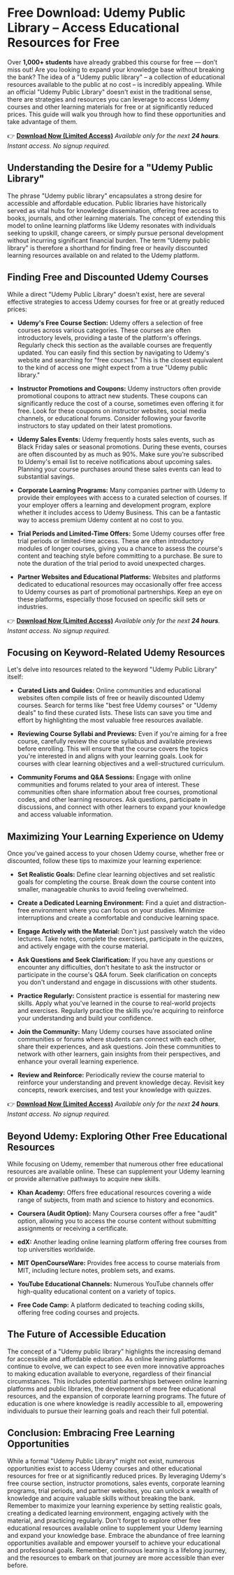 # Free Download: Udemy Public Library – Access Educational Resources for Free

Over **1,000+ students** have already grabbed this course for free — don’t miss out!
Are you looking to expand your knowledge base without breaking the bank? The idea of a "Udemy public library" – a collection of educational resources available to the public at no cost – is incredibly appealing. While an official "Udemy Public Library" doesn't exist in the traditional sense, there are strategies and resources you can leverage to access Udemy courses and other learning materials for free or at significantly reduced prices. This guide will walk you through how to find these opportunities and take advantage of them.

👉 **[Download Now (Limited Access)](https://udemywork.com/udemy-public-library)**
_Available only for the next **24 hours**. Instant access. No signup required._

## Understanding the Desire for a "Udemy Public Library"

The phrase "Udemy public library" encapsulates a strong desire for accessible and affordable education. Public libraries have historically served as vital hubs for knowledge dissemination, offering free access to books, journals, and other learning materials. The concept of extending this model to online learning platforms like Udemy resonates with individuals seeking to upskill, change careers, or simply pursue personal development without incurring significant financial burden. The term "Udemy public library" is therefore a shorthand for finding free or heavily discounted learning resources available on and related to the Udemy platform.

## Finding Free and Discounted Udemy Courses

While a direct "Udemy Public Library" doesn't exist, here are several effective strategies to access Udemy courses for free or at greatly reduced prices:

*   **Udemy's Free Course Section:** Udemy offers a selection of free courses across various categories. These courses are often introductory levels, providing a taste of the platform's offerings. Regularly check this section as the available courses are frequently updated. You can easily find this section by navigating to Udemy's website and searching for "free courses." This is the closest equivalent to the kind of access one might expect from a true "Udemy public library."

*   **Instructor Promotions and Coupons:** Udemy instructors often provide promotional coupons to attract new students. These coupons can significantly reduce the cost of a course, sometimes even offering it for free. Look for these coupons on instructor websites, social media channels, or educational forums. Consider following your favorite instructors to stay updated on their latest promotions.

*   **Udemy Sales Events:** Udemy frequently hosts sales events, such as Black Friday sales or seasonal promotions. During these events, courses are often discounted by as much as 90%. Make sure you're subscribed to Udemy's email list to receive notifications about upcoming sales. Planning your course purchases around these sales events can lead to substantial savings.

*   **Corporate Learning Programs:** Many companies partner with Udemy to provide their employees with access to a curated selection of courses. If your employer offers a learning and development program, explore whether it includes access to Udemy Business. This can be a fantastic way to access premium Udemy content at no cost to you.

*   **Trial Periods and Limited-Time Offers:** Some Udemy courses offer free trial periods or limited-time access. These are often introductory modules of longer courses, giving you a chance to assess the course's content and teaching style before committing to a purchase. Be sure to note the duration of the trial period to avoid unexpected charges.

*   **Partner Websites and Educational Platforms:** Websites and platforms dedicated to educational resources may occasionally offer free access to Udemy courses as part of promotional partnerships. Keep an eye on these platforms, especially those focused on specific skill sets or industries.

👉 **[Download Now (Limited Access)](https://udemywork.com/udemy-public-library)**
_Available only for the next **24 hours**. Instant access. No signup required._

## Focusing on Keyword-Related Udemy Resources

Let's delve into resources related to the keyword "Udemy Public Library" itself:

*   **Curated Lists and Guides:** Online communities and educational websites often compile lists of free or heavily discounted Udemy courses. Search for terms like "best free Udemy courses" or "Udemy deals" to find these curated lists. These lists can save you time and effort by highlighting the most valuable free resources available.

*   **Reviewing Course Syllabi and Previews:** Even if you're aiming for a free course, carefully review the course syllabus and available previews before enrolling. This will ensure that the course covers the topics you're interested in and aligns with your learning goals. Look for courses with clear learning objectives and a well-structured curriculum.

*   **Community Forums and Q&A Sessions:** Engage with online communities and forums related to your area of interest. These communities often share information about free courses, promotional codes, and other learning resources. Ask questions, participate in discussions, and connect with other learners to expand your knowledge and access valuable information.

## Maximizing Your Learning Experience on Udemy

Once you've gained access to your chosen Udemy course, whether free or discounted, follow these tips to maximize your learning experience:

*   **Set Realistic Goals:** Define clear learning objectives and set realistic goals for completing the course. Break down the course content into smaller, manageable chunks to avoid feeling overwhelmed.

*   **Create a Dedicated Learning Environment:** Find a quiet and distraction-free environment where you can focus on your studies. Minimize interruptions and create a comfortable and conducive learning space.

*   **Engage Actively with the Material:** Don't just passively watch the video lectures. Take notes, complete the exercises, participate in the quizzes, and actively engage with the course material.

*   **Ask Questions and Seek Clarification:** If you have any questions or encounter any difficulties, don't hesitate to ask the instructor or participate in the course's Q&A forum. Seek clarification on concepts you don't understand and engage in discussions with other students.

*   **Practice Regularly:** Consistent practice is essential for mastering new skills. Apply what you've learned in the course to real-world projects and exercises. Regularly practice the skills you're acquiring to reinforce your understanding and build your confidence.

*   **Join the Community:** Many Udemy courses have associated online communities or forums where students can connect with each other, share their experiences, and ask questions. Join these communities to network with other learners, gain insights from their perspectives, and enhance your overall learning experience.

*   **Review and Reinforce:** Periodically review the course material to reinforce your understanding and prevent knowledge decay. Revisit key concepts, rework exercises, and test your knowledge with quizzes.

👉 **[Download Now (Limited Access)](https://udemywork.com/udemy-public-library)**
_Available only for the next **24 hours**. Instant access. No signup required._

## Beyond Udemy: Exploring Other Free Educational Resources

While focusing on Udemy, remember that numerous other free educational resources are available online. These can supplement your Udemy learning or provide alternative pathways to acquire new skills.

*   **Khan Academy:** Offers free educational resources covering a wide range of subjects, from math and science to history and economics.

*   **Coursera (Audit Option):** Many Coursera courses offer a free "audit" option, allowing you to access the course content without submitting assignments or receiving a certificate.

*   **edX:** Another leading online learning platform offering free courses from top universities worldwide.

*   **MIT OpenCourseWare:** Provides free access to course materials from MIT, including lecture notes, problem sets, and exams.

*   **YouTube Educational Channels:** Numerous YouTube channels offer high-quality educational content on a variety of topics.

*   **Free Code Camp:** A platform dedicated to teaching coding skills, offering free coding courses and projects.

## The Future of Accessible Education

The concept of a "Udemy public library" highlights the increasing demand for accessible and affordable education. As online learning platforms continue to evolve, we can expect to see even more innovative approaches to making education available to everyone, regardless of their financial circumstances. This includes potential partnerships between online learning platforms and public libraries, the development of more free educational resources, and the expansion of corporate learning programs. The future of education is one where knowledge is readily accessible to all, empowering individuals to pursue their learning goals and reach their full potential.

## Conclusion: Embracing Free Learning Opportunities

While a formal "Udemy Public Library" might not exist, numerous opportunities exist to access Udemy courses and other educational resources for free or at significantly reduced prices. By leveraging Udemy's free course section, instructor promotions, sales events, corporate learning programs, trial periods, and partner websites, you can unlock a wealth of knowledge and acquire valuable skills without breaking the bank. Remember to maximize your learning experience by setting realistic goals, creating a dedicated learning environment, engaging actively with the material, and practicing regularly. Don't forget to explore other free educational resources available online to supplement your Udemy learning and expand your knowledge base. Embrace the abundance of free learning opportunities available and empower yourself to achieve your educational and professional goals. Remember, continuous learning is a lifelong journey, and the resources to embark on that journey are more accessible than ever before.
